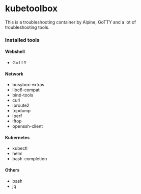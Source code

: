 # kubetoolbox

This is a troubleshooting container by Alpine, GoTTY and a lot of troubleshooting tools.

### Installed tools
#### Webshell
- GoTTY

#### Network
- busybox-extras
- libc6-compat
- bind-tools
- curl
- iproute2
- tcpdump
- iperf
- iftop
- openssh-client

#### Kubernetes
- kubectl
- helm
- bash-completion

#### Others
- bash
- jq
